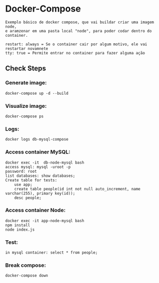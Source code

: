 # Docker-Compose
    Exemplo básico de docker compose, que vai buildar criar uma imagem node,
    e aramzenar em uma pasta local "node", para poder codar dentro do container.

    restart: always = Se o container cair por algum motivo, ele vai restartar novamnete
    tty: true = Permite entrar no container para fazer alguma ação
## Check Steps

### Generate image:
    docker-compose up -d --build
    
### Visualize image:
    docker-compose ps

### Logs:    
    docker logs db-mysql-compose

### Access container MySQL:
    docker exec -it  db-node-mysql bash
    access mysql: mysql -uroot -p
    password: root
    list databases: show databases;
    Create table for tests:
        use app;
        create table people(id int not null auto_increment, name varchar(255), primary key(id));
        desc people;

### Access container Node:
    docker exec -it app-node-mysql bash
    npm install
    node index.js

### Test:
    in mysql container: select * from people;

### Break compose:
    docker-compose down
